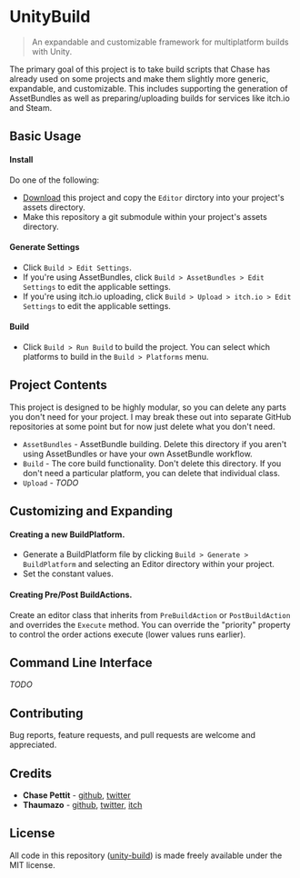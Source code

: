 # UnityBuild
> An expandable and customizable framework for multiplatform builds with Unity.

The primary goal of this project is to take build scripts that Chase has already used on some projects and make them slightly more generic, expandable, and customizable. This includes supporting the generation of AssetBundles as well as preparing/uploading builds for services like itch.io and Steam.

## Basic Usage

#### Install
Do one of the following:
* [Download](https://github.com/thaumazo/unity-build/archive/master.zip) this project and copy the `Editor` dirctory into your project's assets directory.
* Make this repository a git submodule within your project's assets directory.

#### Generate Settings
* Click `Build > Edit Settings`.
* If you're using AssetBundles, click `Build > AssetBundles > Edit Settings` to edit the applicable settings.
* If you're using itch.io uploading, click `Build > Upload > itch.io > Edit Settings` to edit the applicable settings.

#### Build
* Click `Build > Run Build` to build the project. You can select which platforms to build in the `Build > Platforms` menu.

## Project Contents
This project is designed to be highly modular, so you can delete any parts you don't need for your project. I may break these out into separate GitHub repositories at some point but for now just delete what you don't need.
* `AssetBundles` - AssetBundle building. Delete this directory if you aren't using AssetBundles or have your own AssetBundle workflow.
* `Build` - The core build functionality. Don't delete this directory. If you don't need a particular platform, you can delete that individual class.
* `Upload` - *TODO*

## Customizing and Expanding

#### Creating a new BuildPlatform.
* Generate a BuildPlatform file by clicking `Build > Generate > BuildPlatform` and selecting an Editor directory within your project.
* Set the constant values.

#### Creating Pre/Post BuildActions.
Create an editor class that inherits from `PreBuildAction` or `PostBuildAction` and overrides the `Execute` method. You can override the "priority" property to control the order actions execute (lower values runs earlier).

## Command Line Interface

*TODO*

## Contributing
Bug reports, feature requests, and pull requests are welcome and appreciated.

## Credits
* **Chase Pettit** - [github](https://github.com/Chaser324), [twitter](http://twitter.com/chasepettit)
* **Thaumazo** - [github](https://github.com/Thaumazo), [twitter](http://twitter.com/stealthific), [itch](thaumazo.itch.io)

## License
All code in this repository ([unity-build](https://github.com/thaumazo/unity-build)) is made freely available under the MIT license.
